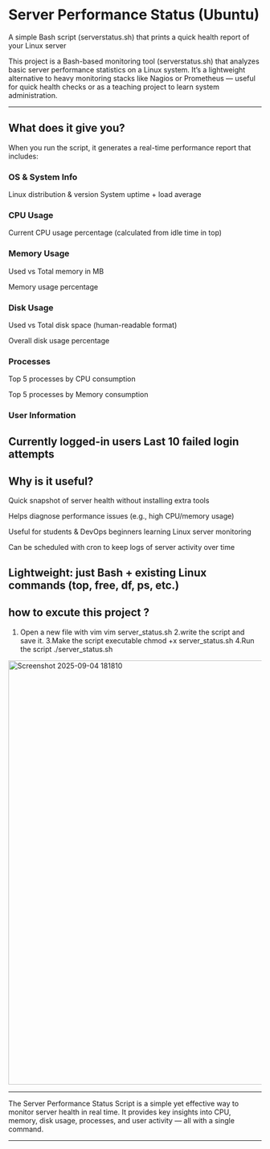 # Server Performance Status (Ubuntu)


A simple Bash script (serverstatus.sh) that prints a quick health report of your Linux server

This project is a Bash-based monitoring tool (serverstatus.sh) that analyzes basic server performance statistics on a Linux system.
It’s a lightweight alternative to heavy monitoring stacks like Nagios or Prometheus — useful for quick health checks or as a teaching project to learn system administration.

---
## What does it give you?
When you run the script, it generates a real-time performance report that includes:

### OS & System Info

Linux distribution & version
System uptime + load average

### CPU Usage

Current CPU usage percentage (calculated from idle time in top)

### Memory Usage

Used vs Total memory in MB

Memory usage percentage

### Disk Usage

Used vs Total disk space (human-readable format)

Overall disk usage percentage

### Processes

Top 5 processes by CPU consumption

Top 5 processes by Memory consumption

### User Information

Currently logged-in users
Last 10 failed login attempts
---

## Why is it useful?

Quick snapshot of server health without installing extra tools

Helps diagnose performance issues (e.g., high CPU/memory usage)

Useful for students & DevOps beginners learning Linux server monitoring

Can be scheduled with cron to keep logs of server activity over time

Lightweight: just Bash + existing Linux commands (top, free, df, ps, etc.)
---
## how to excute this project ?
1. Open a new file with vim
  vim server_status.sh
2.write the script and save it.
3.Make the script executable
chmod +x server_status.sh
4.Run the script
./server_status.sh
<img width="1913" height="844" alt="Screenshot 2025-09-04 181810" src="https://github.com/user-attachments/assets/499537b0-8f26-414a-99c8-6bb2cfd8065d" />

---
The Server Performance Status Script is a simple yet effective way to monitor server health in real time.
It provides key insights into CPU, memory, disk usage, processes, and user activity — all with a single command.




---
